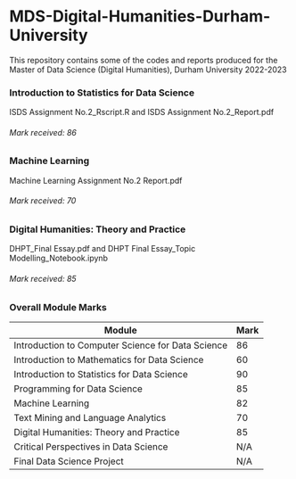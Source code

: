 # MDS-Digital-Humanities-Durham-University
This repository contains some of the codes and reports produced for the Master of Data Science (Digital Humanities), Durham University 2022-2023

### Introduction to Statistics for Data Science
ISDS Assignment No.2_Rscript.R and ISDS Assignment No.2_Report.pdf 
###### Mark received: 86

### Machine Learning
Machine Learning Assignment No.2 Report.pdf
###### Mark received: 70

### Digital Humanities: Theory and Practice
DHPT_Final Essay.pdf and DHPT Final Essay_Topic Modelling_Notebook.ipynb
###### Mark received: 85

### Overall Module Marks

| Module	  | Mark |
| ------------- | ------------- |
| Introduction to Computer Science for Data Science	| 86  |
| Introduction to Mathematics for Data Science		| 60  |
| Introduction to Statistics for Data Science		| 90  |
| Programming for Data Science				| 85  |
| Machine Learning					| 82  |
| Text Mining and Language Analytics			| 70  |
| Digital Humanities: Theory and Practice		| 85  |
| Critical Perspectives in Data Science			| N/A  |
| Final Data Science Project				| N/A  |
